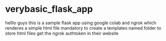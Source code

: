 # verybasic_flask_app
helllo guys this is a sample flask app using google colab and ngrok which renderes a simple html file 
mandatory to create a templates named folder to store html files
get the ngrok authtoken in their website 
